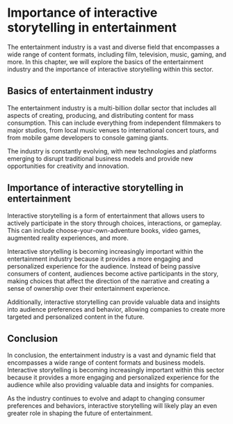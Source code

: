 Importance of interactive storytelling in entertainment
====================================================================================================

The entertainment industry is a vast and diverse field that encompasses a wide range of content formats, including film, television, music, gaming, and more. In this chapter, we will explore the basics of the entertainment industry and the importance of interactive storytelling within this sector.

Basics of entertainment industry
--------------------------------

The entertainment industry is a multi-billion dollar sector that includes all aspects of creating, producing, and distributing content for mass consumption. This can include everything from independent filmmakers to major studios, from local music venues to international concert tours, and from mobile game developers to console gaming giants.

The industry is constantly evolving, with new technologies and platforms emerging to disrupt traditional business models and provide new opportunities for creativity and innovation.

Importance of interactive storytelling in entertainment
-------------------------------------------------------

Interactive storytelling is a form of entertainment that allows users to actively participate in the story through choices, interactions, or gameplay. This can include choose-your-own-adventure books, video games, augmented reality experiences, and more.

Interactive storytelling is becoming increasingly important within the entertainment industry because it provides a more engaging and personalized experience for the audience. Instead of being passive consumers of content, audiences become active participants in the story, making choices that affect the direction of the narrative and creating a sense of ownership over their entertainment experience.

Additionally, interactive storytelling can provide valuable data and insights into audience preferences and behavior, allowing companies to create more targeted and personalized content in the future.

Conclusion
----------

In conclusion, the entertainment industry is a vast and dynamic field that encompasses a wide range of content formats and business models. Interactive storytelling is becoming increasingly important within this sector because it provides a more engaging and personalized experience for the audience while also providing valuable data and insights for companies.

As the industry continues to evolve and adapt to changing consumer preferences and behaviors, interactive storytelling will likely play an even greater role in shaping the future of entertainment.
